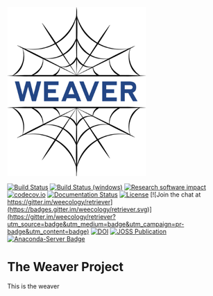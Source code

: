 <img src="https://github.com/henrykironde/Logos/blob/master/resource/Weaver_logo.png?raw=true" alt="logo" width="320">

[![Build Status](https://travis-ci.org/weecology/retriever.svg?branch=master)](https://travis-ci.org/weecology/retriever)
[![Build Status (windows)](https://ci.appveyor.com/api/projects/status/qetgo4jxa5769qtb/branch/master?svg=true)](https://ci.appveyor.com/project/ethanwhite/retriever/branch/master)
[![Research software impact](http://depsy.org/api/package/pypi/retriever/badge.svg)](http://depsy.org/package/python/retriever)
[![codecov.io](https://codecov.io/github/weecology/retriever/coverage.svg?branch=master)](https://codecov.io/github/weecology/retriever?branch=master)
[![Documentation Status](https://readthedocs.org/projects/retriever/badge/?version=latest)](http://retriever.readthedocs.io/en/latest/?badge=latest)
[![License](http://img.shields.io/badge/license-MIT-blue.svg)](https://raw.githubusercontent.com/weecology/retriever/master/LICENSE)
[![Join the chat at https://gitter.im/weecology/retriever](https://badges.gitter.im/weecology/retriever.svg)](https://gitter.im/weecology/retriever?utm_source=badge&utm_medium=badge&utm_campaign=pr-badge&utm_content=badge)
[![DOI](https://zenodo.org/badge/DOI/10.5281/zenodo.1038272.svg)](https://doi.org/10.5281/zenodo.1038272)
[![JOSS Publication](http://joss.theoj.org/papers/10.21105/joss.00451/status.svg)](https://doi.org/10.21105/joss.00451)
[![Anaconda-Server Badge](https://anaconda.org/conda-forge/retriever/badges/version.svg)](https://anaconda.org/conda-forge/retriever)

# The Weaver Project

This is the weaver
